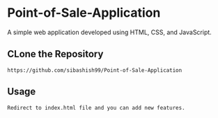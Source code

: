 # Point-of-Sale-Application
A simple web application developed using HTML, CSS, and JavaScript.


## CLone the Repository
```
https://github.com/sibashish99/Point-of-Sale-Application

```

## Usage
```
Redirect to index.html file and you can add new features.

```

